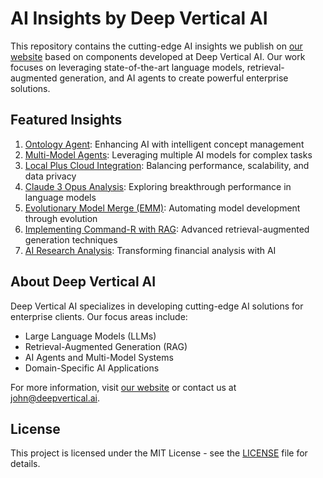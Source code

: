 # AI Insights by Deep Vertical AI

This repository contains the cutting-edge AI insights we publish on [our website](https://deepvertical.ai/insights) based on components developed at Deep Vertical AI. Our work focuses on leveraging state-of-the-art language models, retrieval-augmented generation, and AI agents to create powerful enterprise solutions.

## Featured Insights

1. [Ontology Agent](src/components/OntologyAgent.js): Enhancing AI with intelligent concept management
2. [Multi-Model Agents](src/components/MultiModelAgents.js): Leveraging multiple AI models for complex tasks
3. [Local Plus Cloud Integration](src/components/LocalPlusCloud.js): Balancing performance, scalability, and data privacy
4. [Claude 3 Opus Analysis](src/components/ClaudeOpus.js): Exploring breakthrough performance in language models
5. [Evolutionary Model Merge (EMM)](src/components/EMM.js): Automating model development through evolution
6. [Implementing Command-R with RAG](src/components/ImplementingCommandRWithRAG.js): Advanced retrieval-augmented generation techniques
7. [AI Research Analysis](src/components/AIResearchAnalysis.js): Transforming financial analysis with AI

## About Deep Vertical AI

Deep Vertical AI specializes in developing cutting-edge AI solutions for enterprise clients. Our focus areas include:

- Large Language Models (LLMs)
- Retrieval-Augmented Generation (RAG)
- AI Agents and Multi-Model Systems
- Domain-Specific AI Applications

For more information, visit [our website](https://deepvertical.ai) or contact us at john@deepvertical.ai.

## License

This project is licensed under the MIT License - see the [LICENSE](LICENSE) file for details.
